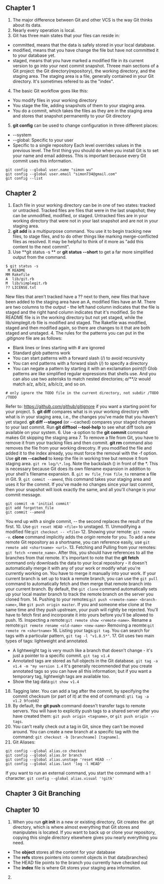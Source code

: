 ## Chapter 1
1. The major difference between Git and other VCS is the way Git thinks about its data.
2. Nearly every operation is local.
3. Git has three main states that your files can reside in:
 * committed, means that the data is safely stored in your local database.
 * modified, means that you have change the file but have not committed it to your database yet.
 * staged, means that you have marked a modified file in its current version to go into your next commit snapshot.
Threee main sections of a Git project: the Git directory(repository), the working directory, and the staging area.
The staging area is a file, generally contained in your Git directory. It's sometimes refered to as the "index".
4. The basic Git workflow goes like this:
 * You modify files in your working directory
 * You stage the file, adding snapshots of them to your staging area.
 * You do a commit, which takes the files as they are in the staging area and stores that snapshot permanently to your Git directory      
5. **git config** can be used to change configuration in three different places:
 * --system
 * --global: Specific to your user
 * Specific to a single repository
Each level overrides values in the previous level. The first thing you should do when you install Git is to set your name and email address. This is important because every Git commit uses this information. 
```
git config --global user.name "simon wu"
git config --global user.email "simon734@gmail.com"
git config --list
``` 

## Chapter 2
1. Each file in your working directory can be in one of two states: tracked or untracked. Tracked files are files that were in the last snapshot; they can be unmodified, modified, or staged. Untracked files are in your working directory that were not in your last snapshot and are not in your staging area.
2. **git add** is a multipurpose command. You use it to begin tracking new files, to stage files, and to do other things like marking merge-conflicted files as resolved. It may be helpful to think of it more as "add this content to the next commit".
3. Use **git status -s ** or **git status --short** to get a far more simplified output from the command.
```
$ git status -s
 M README
MM Rakefile
A  lib/git.rb
M  lib/simplegit.rb
?? LICENSE.txt
```
New files that aren't tracked have a ?? next to them, new files that have been added to the staging area have an A, modified files have an M.
There are two columns to the output - the left hand column indicates that the file is staged and the right hand column indicates that it's modified. So the README file is in the working directory but not yet staged, while the lib/simplegit.rb file is modified and staged. The Rakefile was modified, staged and then modified again, so there are changes to it that are both staged and unstaged.
4. The rules for the patterns you can put in the *.gitignore* file are as follows:
 * Blank lines or lines starting with # are ignored
 * Standard glob patterns work
 * You can start patterns with a forward slash (/) to avoid recursivity
 * You can end patterns with a forward slash (/) to specify a directory
 * You can negate a pattern by starting it with an exclamation point(!)
Glob patterns are like simplified regular expressions that shells use. And you can also use two asterisks to match nested directories; *a/**/z* would match a/z, a/b/z, a/b/c/z, and so on.
```
# only ignore the TODO file in the current directory, not subdir /TODO
/TODO
```
Refer to: https://github.com/github/gitignore if you want a starting point for your project.
5. **git diff** compares what is in your working directory with what is in your staging area, i.e., the changes you've made that you haven't yet staged.
**git diff --staged** (or --cached) compares your staged changes to your last commit. 
Run **git difftool --tool-help** to see what diff tools are available on your system.
6. Use -a option to the **git commit** command makes Git skipping the staging area
7. To remove a file from Git, you have to remove it from your tracking files and then commit. **git rm** command also removes the file from your working direcotry. If you modified the file and added it to the index already, you must force the removal with the -f option.
Use **git rm --cached** to keep the file in working tree but remove it from staging area.
```git rm log/\*.log```. Note the backslash (\) in front of the *. This is necessary because Git does its own filename expansion in addition to your shell's filename expansion.
8. ```git mv file_from file_to``` rename a file in Git.
9. ```git commit --amend```, this command takes your staging area and uses it for the commit. If you've made no changes since your last commit, then your snapshot will look exactly the same, and all you'll change is your commit message.
```
git commit -m 'initial commit'
git add forgotten_file
git commit --amend
```
You end up with a single commit, -- the second replaces the result of the first.
10. Use ```git reset HEAD <file>``` to unstaged.
11. Unmodifying a modified file:```git checkout -- <file>``` 
12. Showing your remote: ```git remote -v```.  **clone** command implicitly adds the *origin* remote for you.
To add a new remote Git repository as a shortname, you can reference easily, use ```git remote add <shortname> <url>```.
13. Fetching and Pulling from your remotes: ```git fetch <remote_name>```. After this, you should have references to all the branches from that remote.
It's important to note that the **git fetch** command only downloads the data to your local repository - it doesn't automatically merge it with any of your work or modify what you're currently working on. You have to merge it manually into your work. If your current branch is set up to track a remote branch, you can use the ```git pull``` command to automatically fetch and then merge that remote branch into your current branch.
By default, the ```git clone``` command automatically sets up your local master branch to track the remote branch on the server you cloned from.
14. Pushing to your remotes:```git push <remote-name> <branch-name>```, like ```git push origin master```. If you and someone else clone at the same time and they push upstream, your push will rightly be rejected. You'll have to fetch first and incorporate it into yours before you'll be allowed to push.
15. Inspecting a remote:```git remote show <remote-name>```. 
Rename a remote:```git remote rename <old-name> <new-name>```
Removing a reomte:```git remote rm <shortname>```
16. Listing your tags:```git tag```.  You can search for tags with a particular pattern, ```git tag -l "v1.8.5*"```.
17. Git uses two main types of tags: lightweight and annotated.
 * A lightweight tag is very much like a branch that doesn't change - it's just a pointer to a specific commit. ```git tag v1.4```
 * Annotated tags are stored as full objects in the Git database. ```git tag -a v1.4 -m "my version 1.4```
It's generally recommended that you create annotated tags so you can have all this information; but if you want a temporary tag, lightweigh tags are available too.
 * Show the tag data:```git show v1.4```
18. Tagging later. You can add a tag after the commit, by specifying the commit checksum (or part of it) at the end of command:
```gti tag -a v1.2 9fceb02```
19. By default, the **git push** command doesn't transfer tags to remote servers. You will have to explicitly push tags to a shared server after you have created them: ```git push origin <tagname>```, or ```git push origin --tags```.
20. You can't really check out a tag in Git, since they can't be moved around. You can create a new branch at a specific tag with the command: ```git checkout -b [branchname] [tagname]```.
21. Git Aliases:
```
git config --global alias.co checkout
git config --global alias.br branch
git config --global alias.unstage 'reset HEAD --'
git config --global alias.last 'log -l HEAD'
```
If you want to run an external command, you start the command with a ! character.
```git config --global alias.visual '!gitk'```

## Chapter 3 Git Branching


## Chapter 10
1. When you run **git init** in a new or existing directory, Git creates the .git directory, which is where almost everything that Git stores and manipulates is located. If you want to back up or clone your repository, copying this single directory elsewhere gives you nearly everything you need.
 * The **object** stores all the content for your database
 * The **refs** stores pointers into commit objects in that data(branches)
 * The HEAD file points to the branch you currently have checked out
 * The **index** file is where Git stores your staging area information.

2. 
